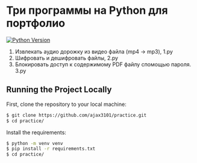 # Три программы на Python для портфолио
[![Python Version](https://img.shields.io/badge/python-3.11-brightgreen.svg)](https://python.org)

1. Извлекать аудио дорожку из видео файла (mp4 -> mp3), 1.py
2. Шифровать и дешифровать файлы, 2.py
3. Блокировать доступ к содержимому PDF файлу спомощью пароля. 3.py

## Running the Project Locally

First, clone the repository to your local machine:
```bash
$ git clone https://github.com/ajax3101/practice.git
$ cd practice/
```
Install the requirements:
```bash
$ python -m venv venv 
$ pip install -r requirements.txt
$ cd practice/ 
